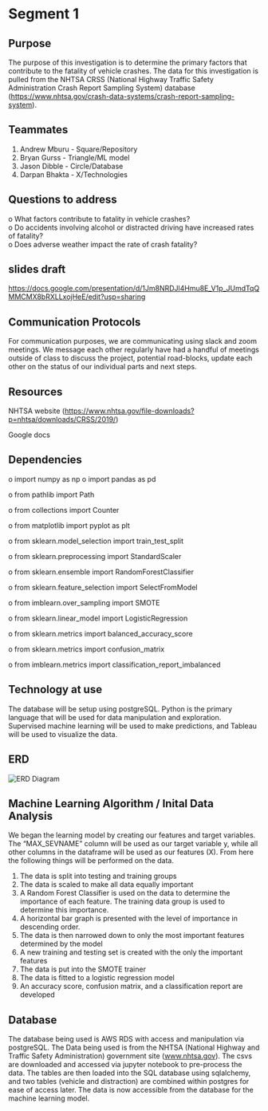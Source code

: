 # Segment 1
## Purpose
  The purpose of this investigation is to determine the primary factors that contribute to the fatality of vehicle crashes. The data for this investigation is pulled from the NHTSA CRSS (National Highway Traffic Safety Administration Crash Report Sampling System) database (https://www.nhtsa.gov/crash-data-systems/crash-report-sampling-system). 
## Teammates
1. Andrew Mburu - Square/Repository
2. Bryan Gurss - Triangle/ML model  
3. Jason Dibble - Circle/Database  
4.  Darpan Bhakta - X/Technologies
 
## Questions to address
  o What factors contribute to fatality in vehicle crashes?  
  o Do accidents involving alcohol or distracted driving have increased rates of fatality?  
  o Does adverse weather impact the rate of crash fatality?
  
  
  ## slides draft 
https://docs.google.com/presentation/d/1Jm8NRDJl4Hmu8E_V1p_JUmdTqQMMCMX8bRXLLxojHeE/edit?usp=sharing


## Communication Protocols
For communication purposes, we are communicating using slack and zoom meetings. We message each other regularly have had a handful of meetings outside of class to discuss the project, potential road-blocks, update each other on the status of our individual parts and next steps.

## Resources
NHTSA website (https://www.nhtsa.gov/file-downloads?p=nhtsa/downloads/CRSS/2019/)

Google docs

## Dependencies
o import numpy as np
o import pandas as pd

o from pathlib import Path

o from collections import Counter

o from matplotlib import pyplot as plt

o from sklearn.model_selection import train_test_split

o from sklearn.preprocessing import StandardScaler

o from sklearn.ensemble import RandomForestClassifier

o from sklearn.feature_selection import SelectFromModel

o from imblearn.over_sampling import SMOTE

o from sklearn.linear_model import LogisticRegression

o from sklearn.metrics import balanced_accuracy_score

o from sklearn.metrics import confusion_matrix

o from imblearn.metrics import classification_report_imbalanced

## Technology at use
  The database will be setup using postgreSQL. Python is the primary language that will be used for data manipulation and exploration. Supervised machine learning will be used to make predictions, and Tableau will be used to visualize the data.
  
## ERD
 ![ERD Diagram](https://user-images.githubusercontent.com/40553064/133019580-46009ee0-8d99-48b4-9e23-f882a34a61cf.PNG)
 
 ## Machine Learning Algorithm / Inital Data Analysis
We began the learning model by creating our features and target variables.  The “MAX_SEVNAME” column will be used as our target variable y, while all other columns in the dataframe will be used as our features (X).  From here the following things will be performed on the data.
1. The data is split into testing and training groups
2. The data is scaled to make all data equally important
3. A Random Forest Classifier is used on the data to determine the importance of each feature.  The training data group is used to determine this importance.
4. A horizontal bar graph is presented with the level of importance in descending order.
5. The data is then narrowed down to only the most important features determined by the model
6. A new training and testing set is created with the only the important features
7. The data is put into the SMOTE trainer
8. The data is fitted to a logistic regression model
9. An accuracy score, confusion matrix, and a classification report are developed

## Database
The database being used is AWS RDS with access and manipulation via postgreSQL. The Data being used is from the NHTSA (National Highway and Traffic Safety Administration) government site (www.nhtsa.gov). The csvs are downloaded and accessed via jupyter notebook to pre-process the data. The tables are then loaded into the SQL database using sqlalchemy, and two tables (vehicle and distraction) are combined within postgres for ease of access later. The data is now accessible from the database for the machine learning model.



